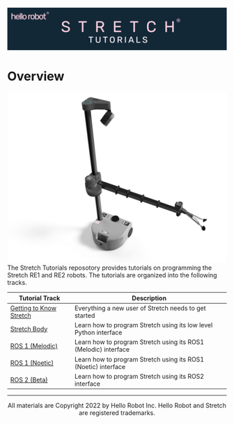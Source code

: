 ![](./images/banner.png)
# Overview
![](./images/stretch_top_view.png)
The Stretch Tutorials reposotory provides tutorials on programming the Stretch RE1 and RE2 robots. The tutorials are organized into the following tracks.


| Tutorial Track                                         | Description                                                       |
|--------------------------------------------------------|-------------------------------------------------------------------|
| [Getting to Know Stretch](./getting_started/README.md) | Everything a new user of Stretch needs to get started             |
| [Stretch Body](./stretch_body/README.md)               | Learn how to program Stretch using its low level Python interface |
| [ROS 1 (Melodic)](./ros1_melodic/README.md)            | Learn how to program Stretch using its ROS1 (Melodic) interface   |
| [ROS 1 (Noetic)](./ros1/README.md)                     | Learn how to program Stretch using its ROS1 (Noetic) interface    |
| [ROS 2 (Beta)](./ros2/README.md)                       | Learn how to program Stretch using its ROS2 interface             |

------
<div align="center"> All materials are Copyright 2022 by Hello Robot Inc. Hello Robot and Stretch are registered trademarks.</div>

